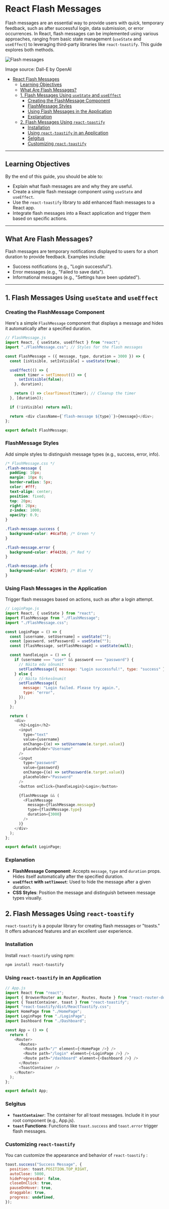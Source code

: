 # React Flash Messages

Flash messages are an essential way to provide users with quick, temporary feedback, such as after successful login, data submission, or error occurrences. In React, flash messages can be implemented using various approaches, ranging from basic state management (`useState` and `useEffect`) to leveraging third-party libraries like `react-toastify`. This guide explores both methods.

![Flash messages](Flash-Messages.webp)

Image source: Dall-E by OpenAI

- [React Flash Messages](#react-flash-messages)
  - [Learning Objectives](#learning-objectives)
  - [What Are Flash Messages?](#what-are-flash-messages)
  - [1. Flash Messages Using `useState` and `useEffect`](#1-flash-messages-using-usestate-and-useeffect)
    - [Creating the FlashMessage Component](#creating-the-flashmessage-component)
    - [FlashMessage Styles](#flashmessage-styles)
    - [Using Flash Messages in the Application](#using-flash-messages-in-the-application)
    - [Explanation](#explanation)
  - [2. Flash Messages Using `react-toastify`](#2-flash-messages-using-react-toastify)
    - [Installation](#installation)
    - [Using `react-toastify` in an Application](#using-react-toastify-in-an-application)
    - [Selgitus](#selgitus)
    - [Customizing `react-toastify`](#customizing-react-toastify)

---

## Learning Objectives

By the end of this guide, you should be able to:

- Explain what flash messages are and why they are useful.
- Create a simple flash message component using `useState` and `useEffect`.
- Use the `react-toastify` library to add enhanced flash messages to a React app.
- Integrate flash messages into a React application and trigger them based on specific actions.

---

## What Are Flash Messages?

Flash messages are temporary notifications displayed to users for a short duration to provide feedback. Examples include:

- Success notifications (e.g., "Login successful").
- Error messages (e.g., "Failed to save data").
- Informational messages (e.g., "Settings have been updated").

---

## 1. Flash Messages Using `useState` and `useEffect`

### Creating the FlashMessage Component

Here's a simple `FlashMessage` component that displays a message and hides it automatically after a specified duration.

```javascript
// FlashMessage.js
import React, { useState, useEffect } from "react";
import "./FlashMessage.css"; // Styles for the flash messages

const FlashMessage = ({ message, type, duration = 3000 }) => {
  const [isVisible, setIsVisible] = useState(true);

  useEffect(() => {
    const timer = setTimeout(() => {
      setIsVisible(false);
    }, duration);

    return () => clearTimeout(timer); // Cleanup the timer
  }, [duration]);

  if (!isVisible) return null;

  return <div className={`flash-message ${type}`}>{message}</div>;
};

export default FlashMessage;
```

### FlashMessage Styles

Add simple styles to distinguish message types (e.g., success, error, info).

```css
/* FlashMessage.css */
.flash-message {
  padding: 10px;
  margin: 10px 0;
  border-radius: 5px;
  color: #fff;
  text-align: center;
  position: fixed;
  top: 20px;
  right: 20px;
  z-index: 1000;
  opacity: 0.9;
}

.flash-message.success {
  background-color: #4caf50; /* Green */
}

.flash-message.error {
  background-color: #f44336; /* Red */
}

.flash-message.info {
  background-color: #2196f3; /* Blue */
}
```

### Using Flash Messages in the Application

Trigger flash messages based on actions, such as after a login attempt.

```javascript
// LoginPage.js
import React, { useState } from "react";
import FlashMessage from "./FlashMessage";
import "./FlashMessage.css";

const LoginPage = () => {
  const [username, setUsername] = useState("");
  const [password, setPassword] = useState("");
  const [flashMessage, setFlashMessage] = useState(null);

  const handleLogin = () => {
    if (username === "user" && password === "password") {
      // Näita edu sõnumit
      setFlashMessage({ message: "Login successful!", type: "success" });
    } else {
      // Näita tõrkesõnumit
      setFlashMessage({
        message: "Login failed. Please try again.",
        type: "error",
      });
    }
  };

  return (
    <div>
      <h2>Login</h2>
      <input
        type="text"
        value={username}
        onChange={(e) => setUsername(e.target.value)}
        placeholder="Username"
      />
      <input
        type="password"
        value={password}
        onChange={(e) => setPassword(e.target.value)}
        placeholder="Password"
      />
      <button onClick={handleLogin}>Login</button>

      {flashMessage && (
        <FlashMessage
          message={flashMessage.message}
          type={flashMessage.type}
          duration={3000}
        />
      )}
    </div>
  );
};

export default LoginPage;
```

### Explanation

- **FlashMessage Component**: Accepts `message`, `type` and `duration` props. Hides itself automatically after the specified duration.
- **`useEffect` with `setTimeout`**: Used to hide the message after a given duration.
- **CSS Styles**: Position the message and distinguish between message types visually.

## 2. Flash Messages Using `react-toastify`

`react-toastify` is a popular library for creating flash messages or "toasts." It offers advanced features and an excellent user experience.

### Installation

Install `react-toastify` using npm:

```bash
npm install react-toastify
```

### Using `react-toastify` in an Application

```javascript
// App.js
import React from "react";
import { BrowserRouter as Router, Routes, Route } from "react-router-dom";
import { ToastContainer, toast } from "react-toastify";
import "react-toastify/dist/ReactToastify.css";
import HomePage from "./HomePage";
import LoginPage from "./LoginPage";
import Dashboard from "./Dashboard";

const App = () => {
  return (
    <Router>
      <Routes>
        <Route path="/" element={<HomePage />} />
        <Route path="/login" element={<LoginPage />} />
        <Route path="/dashboard" element={<Dashboard />} />
      </Routes>
      <ToastContainer />
    </Router>
  );
};

export default App;
```

### Selgitus

- **`ToastContainer`**: The container for all toast messages. Include it in your root component (e.g., App.js).
- **`toast` Functions**: Functions like `toast.success` and `toast.error` trigger flash messages.

### Customizing `react-toastify`

You can customize the appearance and behavior of `react-toastify` :

```javascript
toast.success("Success Message", {
  position: toast.POSITION.TOP_RIGHT,
  autoClose: 5000,
  hideProgressBar: false,
  closeOnClick: true,
  pauseOnHover: true,
  draggable: true,
  progress: undefined,
});
```
